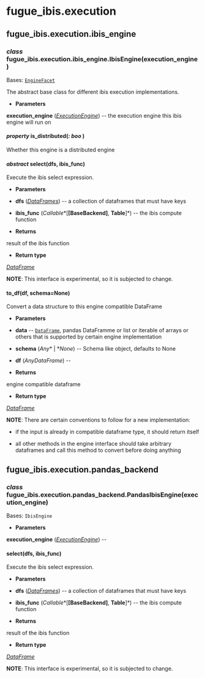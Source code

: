 # fugue_ibis.execution

## fugue_ibis.execution.ibis_engine


### _class_ fugue_ibis.execution.ibis_engine.IbisEngine(execution_engine)
Bases: [`EngineFacet`](../api/fugue.execution.md#fugue.execution.execution_engine.EngineFacet)

The abstract base class for different ibis execution implementations.


* **Parameters**

**execution_engine** ([*ExecutionEngine*](../api/fugue.execution.md#fugue.execution.execution_engine.ExecutionEngine)) -- the execution engine this ibis engine will run on



#### _property_ is_distributed(_: boo_ )
Whether this engine is a distributed engine


#### _abstract_ select(dfs, ibis_func)
Execute the ibis select expression.


* **Parameters**


* **dfs** ([*DataFrames*](../api/fugue.dataframe.md#fugue.dataframe.dataframes.DataFrames)) -- a collection of dataframes that must have keys


* **ibis_func** (*Callable**[**[**BaseBackend**]**, **Table**]*) -- the ibis compute function



* **Returns**

result of the ibis function



* **Return type**

[*DataFrame*](../api/fugue.dataframe.md#fugue.dataframe.dataframe.DataFrame)


**NOTE**: This interface is experimental, so it is subjected to change.


#### to_df(df, schema=None)
Convert a data structure to this engine compatible DataFrame


* **Parameters**


* **data** -- [`DataFrame`](../api/fugue.dataframe.md#fugue.dataframe.dataframe.DataFrame),
pandas DataFramme or list or iterable of arrays or others that
is supported by certain engine implementation


* **schema** (*Any** | **None*) -- Schema like object, defaults to None


* **df** (*AnyDataFrame*) -- 



* **Returns**

engine compatible dataframe



* **Return type**

[*DataFrame*](../api/fugue.dataframe.md#fugue.dataframe.dataframe.DataFrame)


**NOTE**: There are certain conventions to follow for a new implementation:


* if the input is already in compatible dataframe type, it should return
itself


* all other methods in the engine interface should take arbitrary
dataframes and call this method to convert before doing anything

## fugue_ibis.execution.pandas_backend


### _class_ fugue_ibis.execution.pandas_backend.PandasIbisEngine(execution_engine)
Bases: `IbisEngine`


* **Parameters**

**execution_engine** ([*ExecutionEngine*](../api/fugue.execution.md#fugue.execution.execution_engine.ExecutionEngine)) -- 



#### select(dfs, ibis_func)
Execute the ibis select expression.


* **Parameters**


* **dfs** ([*DataFrames*](../api/fugue.dataframe.md#fugue.dataframe.dataframes.DataFrames)) -- a collection of dataframes that must have keys


* **ibis_func** (*Callable**[**[**BaseBackend**]**, **Table**]*) -- the ibis compute function



* **Returns**

result of the ibis function



* **Return type**

[*DataFrame*](../api/fugue.dataframe.md#fugue.dataframe.dataframe.DataFrame)


**NOTE**: This interface is experimental, so it is subjected to change.
